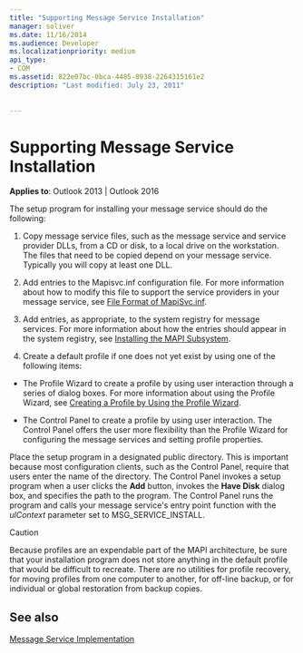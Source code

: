 ```yaml
---
title: "Supporting Message Service Installation"
manager: soliver
ms.date: 11/16/2014
ms.audience: Developer
ms.localizationpriority: medium
api_type:
- COM
ms.assetid: 822e07bc-0bca-4485-8938-2264315161e2
description: "Last modified: July 23, 2011"
 
 
---
```


# Supporting Message Service Installation

  
  
**Applies to**: Outlook 2013 | Outlook 2016 
  
The setup program for installing your message service should do the following:
  
1. Copy message service files, such as the message service and service provider DLLs, from a CD or disk, to a local drive on the workstation. The files that need to be copied depend on your message service. Typically you will copy at least one DLL.
    
2. Add entries to the Mapisvc.inf configuration file. For more information about how to modify this file to support the service providers in your message service, see [File Format of MapiSvc.inf](file-format-of-mapisvc-inf.md).
    
3. Add entries, as appropriate, to the system registry for message services. For more information about how the entries should appear in the system registry, see [Installing the MAPI Subsystem](installing-the-mapi-subsystem.md).
    
4. Create a default profile if one does not yet exist by using one of the following items:
    
  - The Profile Wizard to create a profile by using user interaction through a series of dialog boxes. For more information about using the Profile Wizard, see [Creating a Profile by Using the Profile Wizard](creating-a-profile-by-using-the-profile-wizard.md).
    
  - The Control Panel to create a profile by using user interaction. The Control Panel offers the user more flexibility than the Profile Wizard for configuring the message services and setting profile properties. 
    
Place the setup program in a designated public directory. This is important because most configuration clients, such as the Control Panel, require that users enter the name of the directory. The Control Panel invokes a setup program when a user clicks the **Add** button, invokes the **Have Disk** dialog box, and specifies the path to the program. The Control Panel runs the program and calls your message service's entry point function with the  _ulContext_ parameter set to MSG_SERVICE_INSTALL. 
  
> [!CAUTION]
> Because profiles are an expendable part of the MAPI architecture, be sure that your installation program does not store anything in the default profile that would be difficult to recreate. There are no utilities for profile recovery, for moving profiles from one computer to another, for off-line backup, or for individual or global restoration from backup copies. 
  
## See also



[Message Service Implementation](message-service-implementation.md)

